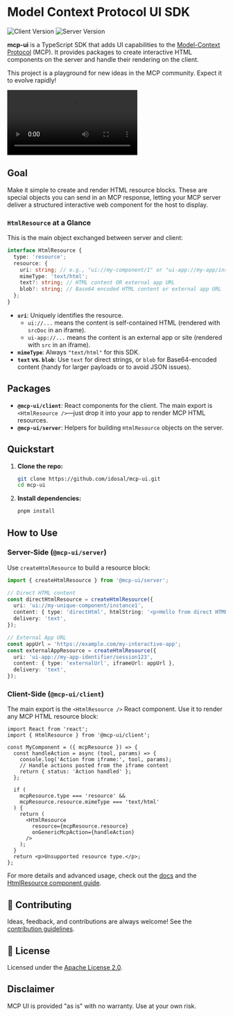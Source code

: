 # Model Context Protocol UI SDK

![Client Version](https://img.shields.io/npm/v/@mcp-ui/client?label=client&color=blue)
![Server Version](https://img.shields.io/npm/v/@mcp-ui/client?label=server&color=blue)

**mcp-ui** is a TypeScript SDK that adds UI capabilities to the [Model-Context Protocol](https://modelcontextprotocol.io/introduction) (MCP). It provides packages to create interactive HTML components on the server and handle their rendering on the client.

This project is a playground for new ideas in the MCP community. Expect it to evolve rapidly!

<video src="https://github.com/user-attachments/assets/51f7c712-8133-4d7c-86d3-fdca550b9767"></video>

## Goal

Make it simple to create and render HTML resource blocks. These are special objects you can send in an MCP response, letting your MCP server deliver a structured interactive web component for the host to display.

### `HtmlResource` at a Glance

This is the main object exchanged between server and client:

```typescript
interface HtmlResource {
  type: 'resource';
  resource: {
    uri: string; // e.g., "ui://my-component/1" or "ui-app://my-app/instance-1"
    mimeType: 'text/html';
    text?: string; // HTML content OR external app URL
    blob?: string; // Base64 encoded HTML content or external app URL
  };
}
```

- **`uri`**: Uniquely identifies the resource.
  - `ui://...` means the content is self-contained HTML (rendered with `srcDoc` in an iframe).
  - `ui-app://...` means the content is an external app or site (rendered with `src` in an iframe).
- **`mimeType`**: Always `"text/html"` for this SDK.
- **`text` vs. `blob`**: Use `text` for direct strings, or `blob` for Base64-encoded content (handy for larger payloads or to avoid JSON issues).

## Packages

- **`@mcp-ui/client`**: React components for the client. The main export is `<HtmlResource />`—just drop it into your app to render MCP HTML resources.
- **`@mcp-ui/server`**: Helpers for building `HtmlResource` objects on the server.

## Quickstart

1. **Clone the repo:**
   ```bash
   git clone https://github.com/idosal/mcp-ui.git
   cd mcp-ui
   ```
2. **Install dependencies:**
   ```bash
   pnpm install
   ```

## How to Use

### Server-Side (`@mcp-ui/server`)

Use `createHtmlResource` to build a resource block:

```typescript
import { createHtmlResource } from '@mcp-ui/server';

// Direct HTML content
const directHtmlResource = createHtmlResource({
  uri: 'ui://my-unique-component/instance1',
  content: { type: 'directHtml', htmlString: '<p>Hello from direct HTML!</p>' },
  delivery: 'text',
});

// External App URL
const appUrl = 'https://example.com/my-interactive-app';
const externalAppResource = createHtmlResource({
  uri: 'ui-app://my-app-identifier/session123',
  content: { type: 'externalUrl', iframeUrl: appUrl },
  delivery: 'text',
});
```

### Client-Side (`@mcp-ui/client`)

The main export is the `<HtmlResource />` React component. Use it to render any MCP HTML resource block:

```tsx
import React from 'react';
import { HtmlResource } from '@mcp-ui/client';

const MyComponent = ({ mcpResource }) => {
  const handleAction = async (tool, params) => {
    console.log('Action from iframe:', tool, params);
    // Handle actions posted from the iframe content
    return { status: 'Action handled' };
  };

  if (
    mcpResource.type === 'resource' &&
    mcpResource.resource.mimeType === 'text/html'
  ) {
    return (
      <HtmlResource
        resource={mcpResource.resource}
        onGenericMcpAction={handleAction}
      />
    );
  }
  return <p>Unsupported resource type.</p>;
};
```

For more details and advanced usage, check out the [docs](./docs/src/guide/client/overview.md) and the [HtmlResource component guide](./docs/src/guide/client/html-resource.md).

## 👥 Contributing

Ideas, feedback, and contributions are always welcome! See the [contribution guidelines](https://github.com/idosal/mco-ui/blob/main/.github/CONTRIBUTING.md).

## 📄 License

Licensed under the [Apache License 2.0](LICENSE).

## Disclaimer

MCP UI is provided "as is" with no warranty. Use at your own risk.
